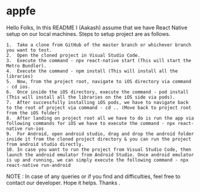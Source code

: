 # appfe

Hello Folks,
In this README I (Aakash) assume that we have React Native setup on our local machines.
Steps to setup project are as follows.

    1.	Take a clone from GitHub of the master branch or whichever branch you want to test.
    2.	Open the cloned project in Visual Studio Code.
    3.	Execute the command - npx react-native start (This will start the Metro Bundler).
    4.	Execute the command - npm install (This will install all the libraries)
    5.	Now, from the project root, navigate to iOS directory via command - cd ios.
    6.	Once inside the iOS directory, execute the command - pod install (This will install all the libraries on the iOS side via pods).
    7.	After successfully installing iOS pods, we have to navigate back to the root of project via command - cd .. (Move back to project root from the iOS folder)
    8.	After landing on project root all we have to do is run the app via following commands for iOS we have to execute the command - npx react-native run-ios
    9.	For Android, open android studio, drag and drop the android folder inside it from the cloned project directory & you can run the project from android studio directly.
    10.	In case you want to run the project from Visual Studio Code, then launch the android emulator from Android Studio. Once android emulator is up and running, we can simply execute the following command - npx react-native run-android

NOTE : In case of any queries or if you find and difficulties, feel free to contact our developer. Hope it helps. Thanks .

